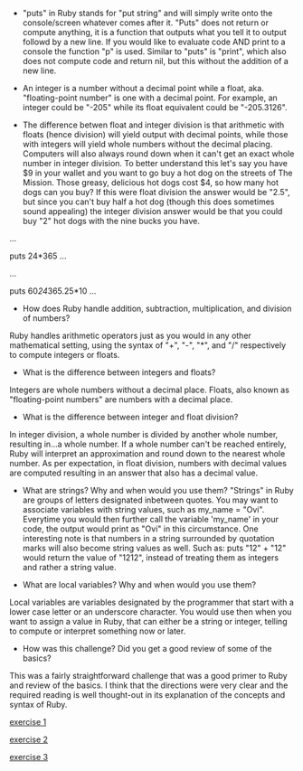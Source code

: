 - "puts" in Ruby stands for "put string" and will simply write onto the console/screen whatever comes after it. "Puts" does not return or compute anything, it is a function that outputs what you tell it to output followd by a new line. If you would like to evaluate code AND print to a console the function "p" is used. Similar to "puts" is "print", which also does not compute code and return nil, but this without the addition of a new line.

- An integer is a number without a decimal point while a float, aka. "floating-point number" is one with a decimal point. For example, an integer could be "-205" while its float equivalent could be "-205.3126".

- The difference betwen float and integer division is that arithmetic with floats (hence division) will yield output with decimal points, while those with integers will yield whole numbers without the decimal placing. Computers will also always round down when it can't get an exact whole number in integer division. To better understand this let's say you have $9 in your wallet and you want to go buy a hot dog on the streets of The Mission. Those greasy, delicious hot dogs cost $4, so how many hot dogs can you buy? If this were float division the answer would be "2.5", but since you can't buy half a hot dog (though this does sometimes sound appealing) the integer division answer would be that you could buy "2" hot dogs with the nine bucks you have.

...

puts 24*365
...

...

puts 60*24*365.25*10
...

- How does Ruby handle addition, subtraction, multiplication, and division of numbers?

Ruby handles arithmetic operators just as you would in any other mathematical setting, using the syntax of "+", "-", "*", and "/" respectively to compute integers or floats.

- What is the difference between integers and floats?

Integers are whole numbers without a decimal place. Floats, also known as "floating-point numbers" are numbers with a decimal place. 

- What is the difference between integer and float division?

In integer division, a whole number is divided by another whole number, resulting in...a whole number. If a whole number can't be reached entirely, Ruby will interpret an approximation and round down to the nearest whole number. As per expectation, in float division, numbers with decimal values are computed resulting in an answer that also has a decimal value. 

- What are strings? Why and when would you use them?
"Strings" in Ruby are groups of letters designated inbetween quotes. You may want to associate variables with string values, such as my_name = "Ovi". Everytime you would then further call the variable 'my_name' in your code, the output would print as "Ovi" in this circumstance. One interesting note is that numbers in a string surrounded by quotation marks will also become string values as well. Such as: puts "12" + "12" would return the value of "1212", instead of treating them as integers and rather a string value.

- What are local variables? Why and when would you use them?

Local variables are variables designated by the programmer that start with a lower case letter or an underscore character. You would use then when you want to assign a value in Ruby, that can either be a string or integer, telling to compute or interpret something now or later.

- How was this challenge? Did you get a good review of some of the basics?

This was a fairly straightforward challenge that was a good primer to Ruby and review of the basics. I think that the directions were very clear and the required reading is well thought-out in its explanation of the concepts and syntax of Ruby.

[exercise 1](https://github.com/0viWan/phase-0/blob/master/week-4/defining-variables.rb)

[exercise 2](https://github.com/0viWan/phase-0/blob/master/week-4/simple-string.rb)

[exercise 3](https://github.com/0viWan/phase-0/blob/master/week-4/basic-math.rb)